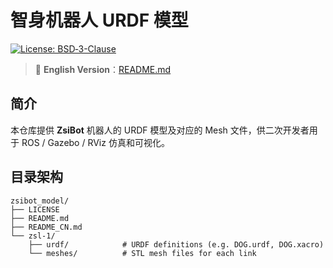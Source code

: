 # 智身机器人 URDF 模型

[![License: BSD‑3-Clause](https://img.shields.io/badge/License-BSD%203--Clause-blue.svg)](LICENSE)  
> 📄 **English Version**：[README.md](./README.md)

## 简介

本仓库提供 **ZsiBot** 机器人的 URDF 模型及对应的 Mesh 文件，供二次开发者用于 ROS / Gazebo / RViz 仿真和可视化。

## 目录架构

```text
zsibot_model/
├── LICENSE
├── README.md
├── README_CN.md
└── zsl-1/
    ├── urdf/            # URDF definitions (e.g. DOG.urdf, DOG.xacro)
    └── meshes/          # STL mesh files for each link
